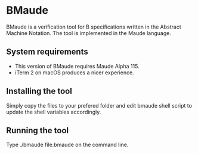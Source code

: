 # BMaude
BMaude is a verification tool for B specifications written in the Abstract Machine Notation. The tool is implemented in the Maude language.

## System requirements
* This version of BMaude requires Maude Alpha 115.
* iTerm 2 on macOS produces a nicer experience.

## Installing the tool

Simply copy the files to your prefered folder and edit bmaude shell script to update the shell variables accordingly.

## Running the tool

Type ./bmaude file.bmaude on the command line. 
